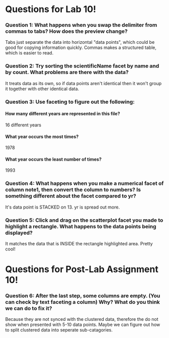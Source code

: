 # Questions for Lab 10!

### Question 1: What happens when you swap the delimiter from commas to tabs? How does the preview change? 
Tabs just separate the data into horizontal "data points", which could be good for copying information quickly. Commas makes a structured table, which is easier to read.

### Question 2: Try sorting the scientificName facet by name and by count. What problems are there with the data?
It treats data as its own, so if data points aren't identical then it won't group it together with other identical data.

### Question 3: Use faceting to figure out the following:
#### How many different years are represented in this file?
16 different years
#### What year occurs the most times?
1978
#### What year occurs the least number of times?
1993

### Question 4: What happens when you make a numerical facet of column note1, then convert the column to numbers? Is something different about the facet compared to yr?
It's data point is STACKED on 13. yr is spread out more.

### Question 5: Click and drag on the scatterplot facet you made to highlight a rectangle. What happens to the data points being displayed?
It matches the data that is INSIDE the rectangle highlighted area. Pretty cool!

# Questions for Post-Lab Assignment 10!

### Question 6: After the last step, some columns are empty. (You can check by text faceting a column) Why? What do you think we can do to fix it?
Because they are not synced with the clustered data, therefore the do not show when presented with 5-10 data points. Maybe we can figure out how to split clustered data into seperate sub-catagories.
